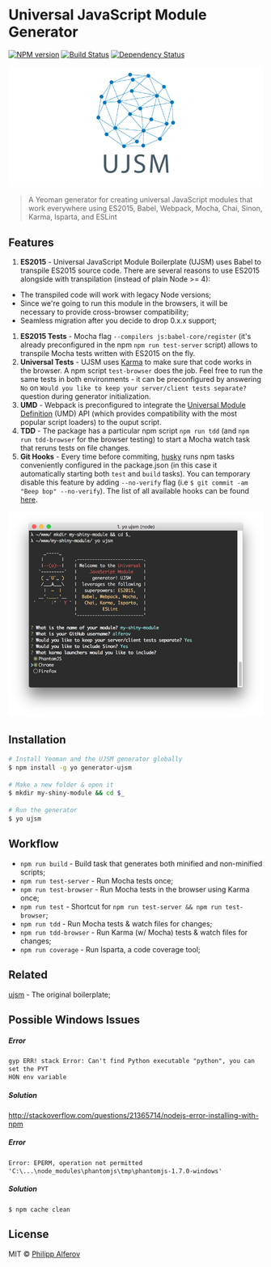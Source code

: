 # Universal JavaScript Module Generator

[![NPM version][npm-image]][npm-url]
[![Build Status][travis-image]][travis-url]
[![Dependency Status][depstat-image]][depstat-url]

![UJSM](media/ujsm.png)

> A Yeoman generator for creating universal JavaScript modules that work everywhere using ES2015, Babel, Webpack, Mocha, Chai, Sinon, Karma, Isparta, and ESLint

## Features
1. **ES2015** - Universal JavaScript Module Boilerplate (UJSM) uses Babel to transpile ES2015 source code.
There are several reasons to use ES2015 alongside with transpilation (instead of plain Node >= 4):
  - The transpiled code will work with legacy Node versions;
  - Since we're going to run this module in the browsers, it will be necessary
to provide cross-browser compatibility;
  - Seamless migration after you decide to drop 0.x.x support;
1. **ES2015 Tests** - Mocha flag `--compilers js:babel-core/register` (it's already preconfigured in the npm `npm run test-server` script) allows to transpile Mocha tests written with ES2015 on the fly.
1. **Universal Tests** - UJSM uses [Karma](https://github.com/karma-runner/karma#but-i-still-want-to-use-_insert-testing-library_) to make sure that code works in the browser. A npm script `test-browser` does the job. Feel free to run the same tests in both environments - it can be preconfigured by answering `No` on `Would you like to keep your server/client tests separate?` question during generator initialization.
1. **UMD** - Webpack is preconfigured to integrate the [Universal Module Definition](https://github.com/umdjs/umd) (UMD) API (which provides compatibility with the most popular script loaders) to the ouput script.
1. **TDD** - The package has a particular npm script `npm run tdd` (and `npm run tdd-browser` for the browser testing) to start a Mocha watch task that reruns tests on file changes.
1. **Git Hooks** - Every time before commiting, [husky](https://github.com/typicode/husky) runs npm tasks conveniently configured in the package.json (in this case it automatically starting both `test` and `build` tasks). You can temporary disable this feature by adding `--no-verify` flag (i.e `$ git commit -am "Beep bop" --no-verify`). The list of all available hooks can be found [here](https://github.com/typicode/husky/blob/master/hooks.json).

![UJSM](media/screenshot.png)

## Installation
```bash
# Install Yeoman and the UJSM generator globally
$ npm install -g yo generator-ujsm

# Make a new folder & open it
$ mkdir my-shiny-module && cd $_

# Run the generator
$ yo ujsm
```

## Workflow
- `npm run build` - Build task that generates both minified and non-minified scripts;
- `npm run test-server` - Run Mocha tests once;
- `npm run test-browser` - Run Mocha tests in the browser using Karma once;
- `npm run test` - Shortcut for `npm run test-server && npm run test-browser`;
- `npm run tdd` - Run Mocha tests & watch files for changes;
- `npm run tdd-browser` - Run Karma (w/ Mocha) tests & watch files for changes;
- `npm run coverage` - Run Isparta, a code coverage tool;

## Related
[ujsm](https://github.com/alferov/ujsm) - The original boilerplate;

## Possible Windows Issues
##### Error

```
gyp ERR! stack Error: Can't find Python executable "python", you can set the PYT
HON env variable
```

##### Solution
http://stackoverflow.com/questions/21365714/nodejs-error-installing-with-npm

##### Error
```
Error: EPERM, operation not permitted 'C:\...\node_modules\phantomjs\tmp\phantomjs-1.7.0-windows'
```

##### Solution
```
$ npm cache clean
```

## License
MIT © [Philipp Alferov](https://github.com/alferov)

[npm-url]: https://npmjs.org/package/generator-ujsm
[npm-image]: https://img.shields.io/npm/v/generator-ujsm.svg?style=flat-square

[travis-url]: https://travis-ci.org/alferov/generator-ujsm
[travis-image]: https://img.shields.io/travis/alferov/generator-ujsm.svg?style=flat-square

[depstat-url]: https://david-dm.org/alferov/generator-ujsm
[depstat-image]: https://david-dm.org/alferov/generator-ujsm.svg?style=flat-square
